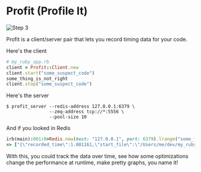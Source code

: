 # Profit (Profile It)

![Step 3](http://thetrichordist.files.wordpress.com/2013/05/gnomes_plan.png)

Profit is a client/server pair that lets you record timing data for your code.

Here's the client
``` ruby
# my_ruby_app.rb
client = Profit::Client.new
client.start("some_suspect_code")
some_thing_is_not_right
client.stop("some_suspect_code")
```

Here's the server
``` shell
$ profit_server --redis-address 127.0.0.1:6379 \
                --zmq-address tcp://*:5556 \
                --pool-size 10
```

And if you looked in Redis
``` ruby
irb(main):001:0>Redis.new(host: "127.0.0.1", port: 6379).lrange("some_foo_measurement", 0, -1)
=> ["{\"recorded_time\":1.001161,\"start_file\":\"/Users/me/dev/my_ruby_app.rb\",\"start_line\":27,\"stop_file\":\"/Users/me/dev/my_ruby_app.rb\",\"stop_line\":27}"]
```

With this, you could track the data over time, see how some optimizations change the performance at runtime, make pretty graphs, you name it!
